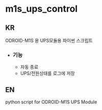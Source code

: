 # m1s_ups_control
## KR
ODROID-M1S 용 UPS모듈용 파이썬 스크립트
+ ### 기능
  + 자동 종료
  + UPS/전원상태를 로그에 저장
## EN
python script for ODROID-M1S UPS Module
